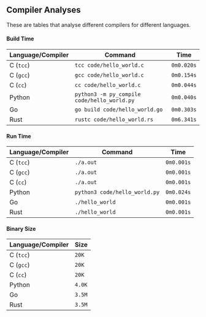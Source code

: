 ## Compiler Analyses

<!-- Please edit the `README.md.tmpl` file instead of the `README.md` -->

These are tables that analyse different compilers for different languages.

#### Build Time

|Language/Compiler|Command|Time|
|-----------------|-------|----|
|C (`tcc`)|`tcc code/hello_world.c`|`0m0.020s`|
|C (`gcc`)|`gcc code/hello_world.c`|`0m0.154s`|
|C (`cc`)|`cc code/hello_world.c`|`0m0.044s`|
|Python|`python3 -m py_compile code/hello_world.py`|`0m0.040s`|
|Go|`go build code/hello_world.go`|`0m0.303s`|
|Rust|`rustc code/hello_world.rs`|`0m6.341s`|

#### Run Time

|Language/Compiler|Command|Time|
|-----------------|-------|----|
|C (`tcc`)|`./a.out`|`0m0.001s`|
|C (`gcc`)|`./a.out`|`0m0.001s`|
|C (`cc`)|`./a.out`|`0m0.001s`|
|Python|`python3 code/hello_world.py`|`0m0.024s`|
|Go|`./hello_world`|`0m0.001s`|
|Rust|`./hello_world`|`0m0.001s`|

#### Binary Size

|Language/Compiler|Size|
|-----------------|----|
|C (`tcc`)|`20K`|
|C (`gcc`)|`20K`|
|C (`cc`)|`20K`|
|Python|`4.0K`|
|Go|`3.5M`|
|Rust|`3.5M`|
